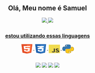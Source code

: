 ##
<h2 align ="center">Olá, Meu nome é Samuel</h2>
<div align="center">
  <a href="https://github.com/samuel-ventura">
  <img height="180em" src="https://github-readme-stats.vercel.app/api?username=samuel-ventura&show_icons=true&theme=dracula&include_all_commits=true&count_private=true"/>
  <img height="180em" src="https://github-readme-stats.vercel.app/api/top-langs/?username=samuel-ventura&langs_count=4&theme=dracula"/>
</div>
    
##
   
<h3 align="center"><strong>estou utilizando essas linguagens</strong></h3>
<div align="center" style="display: inline_block">
  <img align="center" height="30" width="40" src="/icon-html5.svg" alt="HTML-icon">
  <img align="center" height="30" width="40" src="/icon-css3.svg" alt="CSS-icon">
  <img align="center" height="30" width="40" src="/icon-js.svg" alt="js-icon">
  <img align="center" height="30" width="40" src="/icon-python.svg" alt="python-icon">
</div>
  
## 
  
<div align="center">
  <a href="https://twitter.com/thenoobfps" target="_blank"><img src="https://img.shields.io/badge/-Twitter-%2300A1FC%20?style=for-the-badge&logo=Twitter&logoColor=white" target="_blank"></a>
  <a href="https://www.instagram.com/sam_ph7/" target="_blank"> <img src="https://img.shields.io/badge/-Instagram-%23F96EBA%20?style=for-the-badge&logo=instagram&logoColor=white" target="_blank"></a>
  <a href="https://www.twitch.tv/thenoobfps" target="_blank"> <img src="https://img.shields.io/badge/-Twitch-%23D100FA?style=for-the-badge&logo=twitch&logoColor=white" target="_blank"></a>
  <a href="https://www.linkedin.com/in/samuel-ventura/" target="_blank"> <img src="https://img.shields.io/badge/-LinkedIn-%232E5CF6?style=for-the-badge&logo=linkedIn&logoColor=white"></a>
</div>

